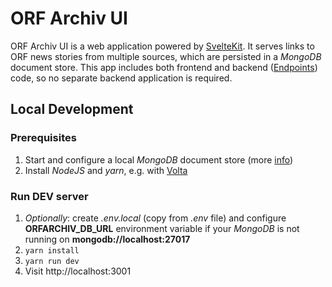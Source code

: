 # ORF Archiv UI

ORF Archiv UI is a web application powered by [SvelteKit](https://kit.svelte.dev/docs/introduction).
It serves links to ORF news stories from multiple sources, which are persisted in a *MongoDB* document store.
This app includes both frontend and backend ([Endpoints](https://kit.svelte.dev/docs/routing#endpoints)) code,
so no separate backend application is required.

## Local Development

### Prerequisites

1. Start and configure a local *MongoDB* document store (more [info](../db/README.md))
2. Install *NodeJS* and *yarn*, e.g. with [Volta](https://volta.sh/)

### Run DEV server

1. *Optionally*: create *.env.local* (copy from *.env* file) and configure **ORFARCHIV_DB_URL** environment variable if
   your *MongoDB* is not running on **mongodb://localhost:27017**
2. `yarn install`
3. `yarn run dev`
4. Visit http://localhost:3001
